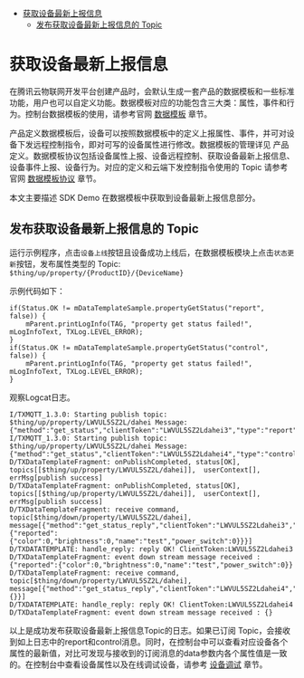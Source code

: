 * [获取设备最新上报信息](#获取设备最新上报信息)
  * [发布获取设备最新上报信息的 Topic ](#发布获取设备最新上报信息的-Topic)

# 获取设备最新上报信息

在腾讯云物联网开发平台创建产品时，会默认生成一套产品的数据模板和一些标准功能，用户也可以自定义功能。数据模板对应的功能包含三大类：属性，事件和行为。控制台数据模板的使用，请参考官网 [数据模板](https://cloud.tencent.com/document/product/1081/44921) 章节。

产品定义数据模板后，设备可以按照数据模板中的定义上报属性、事件，并可对设备下发远程控制指令，即对可写的设备属性进行修改。数据模板的管理详见 产品定义。数据模板协议包括设备属性上报、设备远程控制、获取设备最新上报信息、设备事件上报、设备行为。对应的定义和云端下发控制指令使用的 Topic 请参考官网 [数据模板协议](https://cloud.tencent.com/document/product/1081/34916) 章节。

本文主要描述 SDK Demo 在数据模板中获取到设备最新上报信息部分。

## 发布获取设备最新上报信息的 Topic 

运行示例程序，点击`设备上线`按钮且设备成功上线后，在数据模板模块上点击`状态更新`按钮，发布属性类型的 Topic:
`$thing/up/property/{ProductID}/{DeviceName}`

示例代码如下：
```
if(Status.OK != mDataTemplateSample.propertyGetStatus("report", false)) {
    mParent.printLogInfo(TAG, "property get status failed!", mLogInfoText, TXLog.LEVEL_ERROR);
}
if(Status.OK != mDataTemplateSample.propertyGetStatus("control", false)) {
    mParent.printLogInfo(TAG, "property get status failed!", mLogInfoText, TXLog.LEVEL_ERROR);
}
```

观察Logcat日志。
```
I/TXMQTT_1.3.0: Starting publish topic: $thing/up/property/LWVUL5SZ2L/dahei Message: {"method":"get_status","clientToken":"LWVUL5SZ2Ldahei3","type":"report","showmeta":0}
I/TXMQTT_1.3.0: Starting publish topic: $thing/up/property/LWVUL5SZ2L/dahei Message: {"method":"get_status","clientToken":"LWVUL5SZ2Ldahei4","type":"control","showmeta":0}
D/TXDataTemplateFragment: onPublishCompleted, status[OK], topics[[$thing/up/property/LWVUL5SZ2L/dahei]],  userContext[], errMsg[publish success]
D/TXDataTemplateFragment: onPublishCompleted, status[OK], topics[[$thing/up/property/LWVUL5SZ2L/dahei]],  userContext[], errMsg[publish success]
D/TXDataTemplateFragment: receive command, topic[$thing/down/property/LWVUL5SZ2L/dahei], message[{"method":"get_status_reply","clientToken":"LWVUL5SZ2Ldahei3","code":0,"status":"success","type":"report","data":{"reported":{"color":0,"brightness":0,"name":"test","power_switch":0}}}]
D/TXDATATEMPLATE: handle_reply: reply OK! ClientToken:LWVUL5SZ2Ldahei3
D/TXDataTemplateFragment: event down stream message received : {"reported":{"color":0,"brightness":0,"name":"test","power_switch":0}}
D/TXDataTemplateFragment: receive command, topic[$thing/down/property/LWVUL5SZ2L/dahei], message[{"method":"get_status_reply","clientToken":"LWVUL5SZ2Ldahei4","code":0,"status":"success","type":"control","data":{}}]
D/TXDATATEMPLATE: handle_reply: reply OK! ClientToken:LWVUL5SZ2Ldahei4
D/TXDataTemplateFragment: event down stream message received : {}
```
以上是成功发布获取设备最新上报信息Topic的日志。如果已订阅 Topic，会接收到如上日志中的report和control消息。同时，在控制台中可以查看对应设备各个属性的最新值，对比可发现与接收到的订阅消息的data参数内各个属性值是一致的。在控制台中查看设备属性以及在线调试设备，请参考 [设备调试](https://cloud.tencent.com/document/product/1081/34741) 章节。

